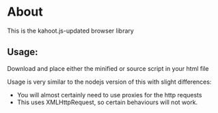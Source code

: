 # About
This is the kahoot.js-updated browser library

## Usage:
Download and place either the minified or source script in your html file

Usage is very similar to the nodejs version of this with slight differences:
- You will almost certainly need to use proxies for the http requests
- This uses XMLHttpRequest, so certain behaviours will not work.
